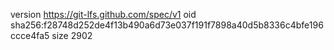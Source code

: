 version https://git-lfs.github.com/spec/v1
oid sha256:f28748d252de4f13b490a6d73e037f191f7898a40d5b8336c4bfe196ccce4fa5
size 2902
